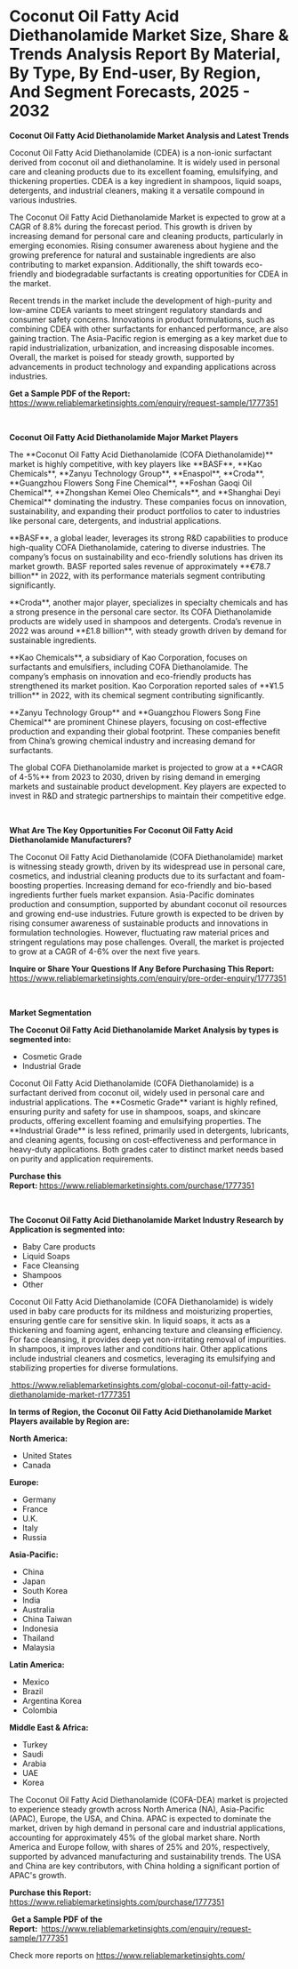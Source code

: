 <p><h1>Coconut Oil Fatty Acid Diethanolamide Market Size, Share & Trends Analysis Report By Material, By Type, By End-user, By Region, And Segment Forecasts, 2025 - 2032</h1></p><p><strong>Coconut Oil Fatty Acid Diethanolamide Market Analysis and Latest Trends</strong></p>
<p><p>Coconut Oil Fatty Acid Diethanolamide (CDEA) is a non-ionic surfactant derived from coconut oil and diethanolamine. It is widely used in personal care and cleaning products due to its excellent foaming, emulsifying, and thickening properties. CDEA is a key ingredient in shampoos, liquid soaps, detergents, and industrial cleaners, making it a versatile compound in various industries.</p><p>The Coconut Oil Fatty Acid Diethanolamide Market is expected to grow at a CAGR of 8.8% during the forecast period. This growth is driven by increasing demand for personal care and cleaning products, particularly in emerging economies. Rising consumer awareness about hygiene and the growing preference for natural and sustainable ingredients are also contributing to market expansion. Additionally, the shift towards eco-friendly and biodegradable surfactants is creating opportunities for CDEA in the market.</p><p>Recent trends in the market include the development of high-purity and low-amine CDEA variants to meet stringent regulatory standards and consumer safety concerns. Innovations in product formulations, such as combining CDEA with other surfactants for enhanced performance, are also gaining traction. The Asia-Pacific region is emerging as a key market due to rapid industrialization, urbanization, and increasing disposable incomes. Overall, the market is poised for steady growth, supported by advancements in product technology and expanding applications across industries.</p></p>
<p><strong>Get a Sample PDF of the Report:&nbsp;</strong> <a href="https://www.reliablemarketinsights.com/enquiry/request-sample/1777351?utm_campaign=2112&utm_medium=2&utm_source=Github&utm_content=ia&utm_term=26012025&utm_id=coconut-oil-fatty-acid-diethanolamide">https://www.reliablemarketinsights.com/enquiry/request-sample/1777351</a></p>
<p>&nbsp;</p>
<p><strong>Coconut Oil Fatty Acid Diethanolamide Major Market Players</strong></p>
<p><p>The **Coconut Oil Fatty Acid Diethanolamide (COFA Diethanolamide)** market is highly competitive, with key players like **BASF**, **Kao Chemicals**, **Zanyu Technology Group**, **Enaspol**, **Croda**, **Guangzhou Flowers Song Fine Chemical**, **Foshan Gaoqi Oil Chemical**, **Zhongshan Kemei Oleo Chemicals**, and **Shanghai Deyi Chemical** dominating the industry. These companies focus on innovation, sustainability, and expanding their product portfolios to cater to industries like personal care, detergents, and industrial applications.</p><p>**BASF**, a global leader, leverages its strong R&D capabilities to produce high-quality COFA Diethanolamide, catering to diverse industries. The company’s focus on sustainability and eco-friendly solutions has driven its market growth. BASF reported sales revenue of approximately **€78.7 billion** in 2022, with its performance materials segment contributing significantly.</p><p>**Croda**, another major player, specializes in specialty chemicals and has a strong presence in the personal care sector. Its COFA Diethanolamide products are widely used in shampoos and detergents. Croda’s revenue in 2022 was around **£1.8 billion**, with steady growth driven by demand for sustainable ingredients.</p><p>**Kao Chemicals**, a subsidiary of Kao Corporation, focuses on surfactants and emulsifiers, including COFA Diethanolamide. The company’s emphasis on innovation and eco-friendly products has strengthened its market position. Kao Corporation reported sales of **¥1.5 trillion** in 2022, with its chemical segment contributing significantly.</p><p>**Zanyu Technology Group** and **Guangzhou Flowers Song Fine Chemical** are prominent Chinese players, focusing on cost-effective production and expanding their global footprint. These companies benefit from China’s growing chemical industry and increasing demand for surfactants.</p><p>The global COFA Diethanolamide market is projected to grow at a **CAGR of 4-5%** from 2023 to 2030, driven by rising demand in emerging markets and sustainable product development. Key players are expected to invest in R&D and strategic partnerships to maintain their competitive edge.</p></p>
<p>&nbsp;</p>
<p><strong>What Are The Key Opportunities For Coconut Oil Fatty Acid Diethanolamide Manufacturers?</strong></p>
<p><p>The Coconut Oil Fatty Acid Diethanolamide (COFA Diethanolamide) market is witnessing steady growth, driven by its widespread use in personal care, cosmetics, and industrial cleaning products due to its surfactant and foam-boosting properties. Increasing demand for eco-friendly and bio-based ingredients further fuels market expansion. Asia-Pacific dominates production and consumption, supported by abundant coconut oil resources and growing end-use industries. Future growth is expected to be driven by rising consumer awareness of sustainable products and innovations in formulation technologies. However, fluctuating raw material prices and stringent regulations may pose challenges. Overall, the market is projected to grow at a CAGR of 4-6% over the next five years.</p></p>
<p><strong>Inquire or Share Your Questions If Any Before Purchasing This Report:</strong> <a href="https://www.reliablemarketinsights.com/enquiry/pre-order-enquiry/1777351?utm_campaign=2112&utm_medium=2&utm_source=Github&utm_content=ia&utm_term=26012025&utm_id=coconut-oil-fatty-acid-diethanolamide">https://www.reliablemarketinsights.com/enquiry/pre-order-enquiry/1777351</a></p>
<p>&nbsp;</p>
<p><strong>Market Segmentation</strong></p>
<p><strong>The Coconut Oil Fatty Acid Diethanolamide Market Analysis by types is segmented into:</strong></p>
<p><ul><li>Cosmetic Grade</li><li>Industrial Grade</li></ul></p>
<p><p>Coconut Oil Fatty Acid Diethanolamide (COFA Diethanolamide) is a surfactant derived from coconut oil, widely used in personal care and industrial applications. The **Cosmetic Grade** variant is highly refined, ensuring purity and safety for use in shampoos, soaps, and skincare products, offering excellent foaming and emulsifying properties. The **Industrial Grade** is less refined, primarily used in detergents, lubricants, and cleaning agents, focusing on cost-effectiveness and performance in heavy-duty applications. Both grades cater to distinct market needs based on purity and application requirements.</p></p>
<p><strong>Purchase this Report:&nbsp;</strong><a href="https://www.reliablemarketinsights.com/purchase/1777351?utm_campaign=2112&utm_medium=2&utm_source=Github&utm_content=ia&utm_term=26012025&utm_id=coconut-oil-fatty-acid-diethanolamide">https://www.reliablemarketinsights.com/purchase/1777351</a></p>
<p>&nbsp;</p>
<p><strong>The Coconut Oil Fatty Acid Diethanolamide Market Industry Research by Application is segmented into:</strong></p>
<p><ul><li>Baby Care products</li><li>Liquid Soaps</li><li>Face Cleansing</li><li>Shampoos</li><li>Other</li></ul></p>
<p><p>Coconut Oil Fatty Acid Diethanolamide (COFA Diethanolamide) is widely used in baby care products for its mildness and moisturizing properties, ensuring gentle care for sensitive skin. In liquid soaps, it acts as a thickening and foaming agent, enhancing texture and cleansing efficiency. For face cleansing, it provides deep yet non-irritating removal of impurities. In shampoos, it improves lather and conditions hair. Other applications include industrial cleaners and cosmetics, leveraging its emulsifying and stabilizing properties for diverse formulations.</p></p>
<p><a href="https://www.reliablemarketinsights.com/global-coconut-oil-fatty-acid-diethanolamide-market-r1777351?utm_campaign=2112&utm_medium=2&utm_source=Github&utm_content=ia&utm_term=26012025&utm_id=coconut-oil-fatty-acid-diethanolamide">&nbsp;https://www.reliablemarketinsights.com/global-coconut-oil-fatty-acid-diethanolamide-market-r1777351</a></p>
<p><strong>In terms of Region, the Coconut Oil Fatty Acid Diethanolamide Market Players available by Region are:</strong></p>
<p>
    <p> <strong> North America: </strong>
        <ul>
            <li>United States</li>
            <li>Canada</li>
        </ul>
        </p> 
    <p> <strong> Europe: </strong>
        <ul>
            <li>Germany</li>
            <li>France</li>
            <li>U.K.</li>
            <li>Italy</li>
            <li>Russia</li>
        </ul>
        </p> 
    <p> <strong> Asia-Pacific: </strong>
        <ul>
            <li>China</li>
            <li>Japan</li>
            <li>South Korea</li>
            <li>India</li>
            <li>Australia</li>
            <li>China Taiwan</li>
            <li>Indonesia</li>
            <li>Thailand</li>
            <li>Malaysia</li>
        </ul>
        </p> 
    <p> <strong> Latin America: </strong>
        <ul>
            <li>Mexico</li>
            <li>Brazil</li>
            <li>Argentina Korea</li>
            <li>Colombia</li>
        </ul>
        </p> 
    <p> <strong> Middle East & Africa: </strong>
        <ul>
            <li>Turkey</li>
            <li>Saudi</li>
            <li>Arabia</li>
            <li>UAE</li>
            <li>Korea</li>
        </ul>
    </p>
    </p>
<p><p>The Coconut Oil Fatty Acid Diethanolamide (COFA-DEA) market is projected to experience steady growth across North America (NA), Asia-Pacific (APAC), Europe, the USA, and China. APAC is expected to dominate the market, driven by high demand in personal care and industrial applications, accounting for approximately 45% of the global market share. North America and Europe follow, with shares of 25% and 20%, respectively, supported by advanced manufacturing and sustainability trends. The USA and China are key contributors, with China holding a significant portion of APAC's growth.</p></p>
<p><strong>Purchase this Report: </strong><a href="https://www.reliablemarketinsights.com/purchase/1777351?utm_campaign=2112&utm_medium=2&utm_source=Github&utm_content=ia&utm_term=26012025&utm_id=coconut-oil-fatty-acid-diethanolamide">https://www.reliablemarketinsights.com/purchase/1777351</a></p>
<p>&nbsp;<strong>Get a Sample PDF of the Report:&nbsp;&nbsp;</strong><a href="https://www.reliablemarketinsights.com/enquiry/request-sample/1777351?utm_campaign=2112&utm_medium=2&utm_source=Github&utm_content=ia&utm_term=26012025&utm_id=coconut-oil-fatty-acid-diethanolamide">https://www.reliablemarketinsights.com/enquiry/request-sample/1777351</a></p>
<p><strong></strong></p>
<p>Check more reports on <a href="https://www.reliablemarketinsights.com/?utm_campaign=2112&utm_medium=2&utm_source=Github&utm_content=ia&utm_term=26012025&utm_id=coconut-oil-fatty-acid-diethanolamide">https://www.reliablemarketinsights.com/</a></p>